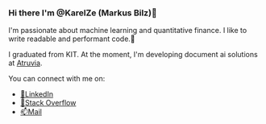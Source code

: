 ### Hi there I'm @KarelZe (Markus Bilz)👋

I'm passionate about machine learning and quantitative finance. I like to write readable and performant code.🚀

I graduated from KIT. At the moment, I'm developing document ai solutions at [Atruvia](https://atruvia.de/).

You can connect with me on:
* [🏪LinkedIn](https://www.linkedin.com/in/markus-bilz/)
* [🐞Stack Overflow](https://stackoverflow.com/users/5755604/karelze)
* [📫Mail](mailto:github@markusbilz.com)

